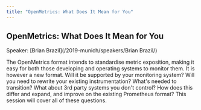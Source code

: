 ```yaml
---
title: "OpenMetrics: What Does It Mean for You"
---
```


## OpenMetrics: What Does It Mean for You

Speaker: [Brian Brazil](/2019-munich/speakers/Brian Brazil/)

The OpenMetrics format intends to standardise metric exposition, making it easy for both those developing and operating systems to monitor them. It is however a new format. Will it be supported by your monitoring system? Will you need to rewrite your existing instrumentation? What's needed to transition? What about 3rd party systems you don't control? How does this differ and expand, and improve on the existing Prometheus format?  This session will cover all of these questions.
